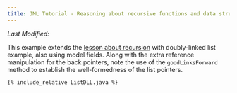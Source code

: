 ```yaml
---
title: JML Tutorial - Reasoning about recursive functions and data structures (doubly-linked list with model fields version)
---
```

<i>Last Modified: <script type="text/javascript"> document.write(new Date(document.lastModified).toUTCString())</script></i>

This example extends the [lesson about recursion](Recursion) with doubly-linked list example, also using model fields.
Along with the extra reference manipulation for the back pointers, note the use of the `goodLinksForward` method to establish the well-formedness of the list pointers.

```
{% include_relative ListDLL.java %}
```
 
